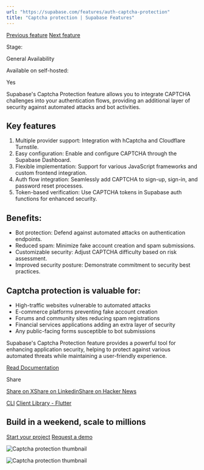 ```yaml
---
url: "https://supabase.com/features/auth-captcha-protection"
title: "Captcha protection | Supabase Features"
---
```


[Previous feature](https://supabase.com/features/cli) [Next feature](https://supabase.com/features/client-library-flutter)

Stage:

General Availability

Available on self-hosted:

Yes

Supabase's Captcha Protection feature allows you to integrate CAPTCHA challenges into your authentication flows, providing an additional layer of security against automated attacks and bot activities.

## Key features

1. Multiple provider support: Integration with hCaptcha and Cloudflare Turnstile.
2. Easy configuration: Enable and configure CAPTCHA through the Supabase Dashboard.
3. Flexible implementation: Support for various JavaScript frameworks and custom frontend integration.
4. Auth flow integration: Seamlessly add CAPTCHA to sign-up, sign-in, and password reset processes.
5. Token-based verification: Use CAPTCHA tokens in Supabase auth functions for enhanced security.

## Benefits:

- Bot protection: Defend against automated attacks on authentication endpoints.
- Reduced spam: Minimize fake account creation and spam submissions.
- Customizable security: Adjust CAPTCHA difficulty based on risk assessment.
- Improved security posture: Demonstrate commitment to security best practices.

## Captcha protection is valuable for:

- High-traffic websites vulnerable to automated attacks
- E-commerce platforms preventing fake account creation
- Forums and community sites reducing spam registrations
- Financial services applications adding an extra layer of security
- Any public-facing forms susceptible to bot submissions

Supabase's Captcha Protection feature provides a powerful tool for enhancing application security, helping to protect against various automated threats while maintaining a user-friendly experience.

[Read Documentation](https://supabase.com/docs/guides/auth/auth-captcha)

Share

[Share on X](https://twitter.com/intent/tweet?url=https%3A%2F%2Fsupabase.com%2Ffeatures%2Fauth-captcha-protection&text=Captcha%20protection%20%7C%20Supabase%20Features)[Share on Linkedin](https://www.linkedin.com/shareArticle?url=https%3A%2F%2Fsupabase.com%2Ffeatures%2Fauth-captcha-protection&text=Captcha%20protection%20%7C%20Supabase%20Features)[Share on Hacker News](https://news.ycombinator.com/submitlink?u=https%3A%2F%2Fsupabase.com%2Ffeatures%2Fauth-captcha-protection&t=Captcha%20protection%20%7C%20Supabase%20Features)

[CLI](https://supabase.com/features/cli) [Client Library - Flutter](https://supabase.com/features/client-library-flutter)

## Build in a weekend, scale to millions

[Start your project](https://supabase.com/dashboard) [Request a demo](https://supabase.com/contact/sales)

![Captcha protection thumbnail](https://supabase.com/_next/image?url=%2Fimages%2Ffeatures%2Fauth-captcha-protection-light.png&w=3840&q=100&dpl=dpl_7FY8EmFQ6G3YqautJ4Fvh1viLnvu)

![Captcha protection thumbnail](https://supabase.com/_next/image?url=%2Fimages%2Ffeatures%2Fauth-captcha-protection.png&w=3840&q=100&dpl=dpl_7FY8EmFQ6G3YqautJ4Fvh1viLnvu)